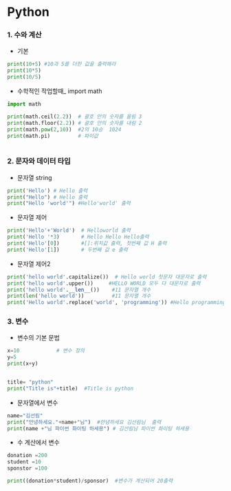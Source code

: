 # Python



### 1. 수와 계산

- 기본

```python
print(10+5) #10과 5를 더한 값을 출력해라
print(10*5)
print(10/5)


```



- 수학적인 작업할때_ import math

```python
import math

print(math.ceil(2.2))  # 괄호 안의 숫자를 올림 3
print(math.floor(2.2)) # 괄호 안의 숫자를 내림 2
print(math.pow(2,10))  #2의 10승  1024
print(math.pi)         # 파이값 
    
```





### 2. 문자와 데이터 타입

- 문자열 string

```python
print('Hello') # Hello 출력
print("Hello") # Hello 출력
print("Hello 'world'") #Hello'world' 출력
```



- 문자열 제어

```python
print('Hello'+'World')  # Helloworld 출력
print('Hello '*3)       # Hello Hello Hello출력
print('Hello'[0])       #[]:위치값 출력, 첫번째 값 H 출력
print('Hello'[1])       # 두번째 값 e 출력

```





- 문자열 제어2

```python 
print('hello world'.capitalize())  # Hello world 첫문자 대문자로 출력
print('hello world'.upper())     #HELLO WORLD 모두 다 대문자로 출력
print('hello world'.__len__())    #11 문자열 개수
print(len('hello world'))		  #11 문자열 개수
print('Hello world'.replace('world', 'programming')) #Hello programming/ world를 programming로 대체
```









### 3. 변수

- 변수의 기본 문법

```python
x=10			# 변수 정의 
y=5
print(x+y)


title= "python"
print("Title is"+title)  #Title is python

```



- 문자열에서 변수

```python
name="김선림"
print("안녕하세요."+name+"님")  #안녕하세요 김선림님  출력
print(name +"님 파이썬 화이팅 하세용") # 김선림님 파이썬 화이팅 하세용 
```





- 수 계산에서 변수

```python
donation =200
student =10
sponstor =100

print((donation*student)/sponsor)  #변수가 계산되어 20출력
```

